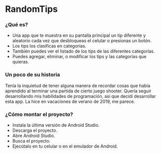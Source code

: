 # RandomTips

### ¿Qué es?
- Una app que te muestra en su pantalla principal un tip diferente y aleatorio cada vez que desbloqueas el celular o presionas un botón.
- Los tips los clasificas en categorías.
- También puedes ver el listado de los tips de las diferentes categorías.
- Puedes agregar, eliminar, o modificar los tips y las categorías que quieras.

### Un poco de su historia
Tenía la inquietud de tener alguna manera de recordar cosas que había aprendido al terminar una partida de cierto juego shooter. Quería seguir desarrollando mis habilidades de programación, así que decidí desarrollar esta app. La hice en vacaciones de verano de 2019, me parece.

### ¿Cómo montar el proyecto?
- Instala la última versión de Android Studio.
- Descarga el proyecto.
- Abre Android Studio.
- Busca el proyecto.
- Ejecútalo en tu celular o en el emulador de Android.

